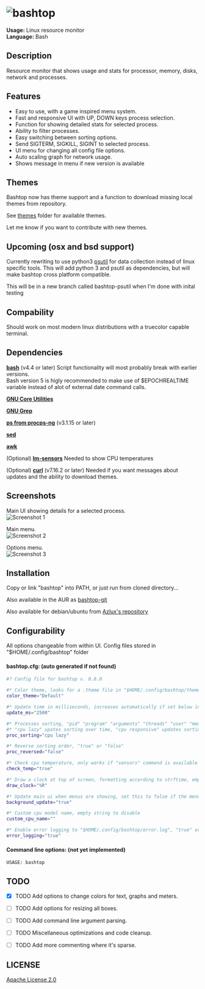 # ![bashtop](logo-t.png)

**Usage:** Linux resource monitor  
**Language:** Bash  

## Description

Resource monitor that shows usage and stats for processor, memory, disks, network and processes.

## Features

* Easy to use, with a game inspired menu system.
* Fast and responsive UI with UP, DOWN keys process selection.
* Function for showing detailed stats for selected process.
* Ability to filter processes.
* Easy switching between sorting options.
* Send SIGTERM, SIGKILL, SIGINT to selected process.
* UI menu for changing all config file options.
* Auto scaling graph for network usage.
* Shows message in menu if new version is available

## Themes

Bashtop now has theme support and a function to download missing local themes from repository.

See [themes](themes) folder for available themes.

Let me know if you want to contribute with new themes.

## Upcoming (osx and bsd support)

Currently rewriting to use python3 [psutil](https://github.com/giampaolo/psutil) for data collection instead of linux specific tools.
This will add python 3 and psutil as dependencies, but will make bashtop cross platform compatible.

This will be in a new branch called bashtop-psutil when I'm done with inital testing

## Compability

Should work on most modern linux distributions with a truecolor capable terminal.

## Dependencies

**[bash](https://www.gnu.org/software/bash/)** (v4.4 or later) Script functionality will most probably break with earlier versions.  
Bash version 5 is higly recommended to make use of $EPOCHREALTIME variable instead of alot of external date command calls.

**[GNU Core Utilities](https://www.gnu.org/software/coreutils/)**

**[GNU Grep](https://www.gnu.org/software/grep/)**

**[ps from procps-ng](https://gitlab.com/procps-ng/procps)** (v3.1.15 or later)

**[sed](https://www.gnu.org/software/sed/)**

**[awk](https://www.gnu.org/software/gawk/)**

(Optional) **[lm-sensors](https://github.com/lm-sensors/lm-sensors)** Needed to show CPU temperatures

(Optional) **[curl](https://curl.haxx.se/download.html)** (v7.16.2 or later) Needed if you want messages about updates and the ability to download themes.

## Screenshots

Main UI showing details for a selected process.  
![Screenshot 1](main.png)

Main menu.  
![Screenshot 2](menu.png)

Options menu.  
![Screenshot 3](options.png)

## Installation

Copy or link "bashtop" into PATH, or just run from cloned directory...

Also available in the AUR as [bashtop-git](https://aur.archlinux.org/packages/bashtop-git/)

Also available for debian/ubuntu from [Azlux's repository](http://packages.azlux.fr/)

## Configurability

All options changeable from within UI.
Config files stored in "$HOME/.config/bashtop" folder

#### bashtop.cfg: (auto generated if not found)

```bash
#? Config file for bashtop v. 0.8.0

#* Color theme, looks for a .theme file in "$HOME/.config/bashtop/themes", "Default" for builtin default theme
color_theme="Default"

#* Update time in milliseconds, increases automatically if set below internal loops processing time, recommended 2000 ms or above for better sample times for graphs
update_ms="2500"

#* Processes sorting, "pid" "program" "arguments" "threads" "user" "memory" "cpu lazy" "cpu responsive"
#* "cpu lazy" upates sorting over time, "cpu responsive" updates sorting directly at a cpu usage cost
proc_sorting="cpu lazy"

#* Reverse sorting order, "true" or "false"
proc_reversed="false"

#* Check cpu temperature, only works if "sensors" command is available and have values for "Package" and "Core"
check_temp="true"

#* Draw a clock at top of screen, formatting according to strftime, empty string to disable
draw_clock="%R"

#* Update main ui when menus are showing, set this to false if the menus is flickering too much for comfort
background_update="true"

#* Custom cpu model name, empty string to disable
custom_cpu_name=""

#* Enable error logging to "$HOME/.config/bashtop/error.log", "true" or "false"
error_logging="true"
```

#### Command line options: (not yet implemented)

```
USAGE: bashtop

```



## TODO


- [x] TODO Add options to change colors for text, graphs and meters.
- [ ] TODO Add options for resizing all boxes.
- [ ] TODO Add command line argument parsing.
- [ ] TODO Miscellaneous optimizations and code cleanup.
- [ ] TODO Add more commenting where it's sparse.


## LICENSE
[Apache License 2.0](LICENSE)

